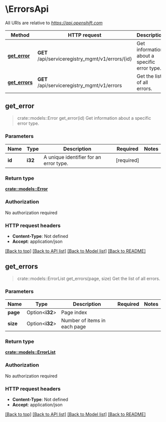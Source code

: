 # \ErrorsApi

All URIs are relative to *https://api.openshift.com*

Method | HTTP request | Description
------------- | ------------- | -------------
[**get_error**](ErrorsApi.md#get_error) | **GET** /api/serviceregistry_mgmt/v1/errors/{id} | Get information about a specific error type.
[**get_errors**](ErrorsApi.md#get_errors) | **GET** /api/serviceregistry_mgmt/v1/errors | Get the list of all errors.



## get_error

> crate::models::Error get_error(id)
Get information about a specific error type.

### Parameters


Name | Type | Description  | Required | Notes
------------- | ------------- | ------------- | ------------- | -------------
**id** | **i32** | A unique identifier for an error type. | [required] |

### Return type

[**crate::models::Error**](Error.md)

### Authorization

No authorization required

### HTTP request headers

- **Content-Type**: Not defined
- **Accept**: application/json

[[Back to top]](#) [[Back to API list]](../README.md#documentation-for-api-endpoints) [[Back to Model list]](../README.md#documentation-for-models) [[Back to README]](../README.md)


## get_errors

> crate::models::ErrorList get_errors(page, size)
Get the list of all errors.

### Parameters


Name | Type | Description  | Required | Notes
------------- | ------------- | ------------- | ------------- | -------------
**page** | Option<**i32**> | Page index |  |
**size** | Option<**i32**> | Number of items in each page |  |

### Return type

[**crate::models::ErrorList**](ErrorList.md)

### Authorization

No authorization required

### HTTP request headers

- **Content-Type**: Not defined
- **Accept**: application/json

[[Back to top]](#) [[Back to API list]](../README.md#documentation-for-api-endpoints) [[Back to Model list]](../README.md#documentation-for-models) [[Back to README]](../README.md)

